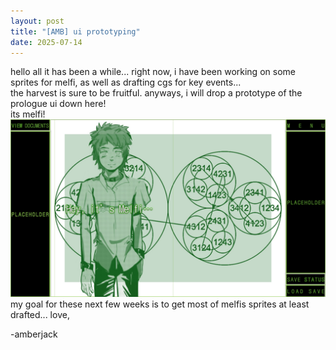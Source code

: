 ```yaml
---
layout: post
title: "[AMB] ui prototyping"
date: 2025-07-14
---
```


hello all it has been a while... right now, i have been working on some sprites for melfi, as well as drafting cgs for key events...  
the harvest is sure to be fruitful. anyways, i will drop a prototype of the prologue ui down here!  
its melfi!
![hey its melfi!](/assets/images/ui_example.jpg)  
my goal for these next few weeks is to get most of melfis sprites at least drafted...
love,

-amberjack
